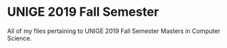 # UNIGE 2019 Fall Semester
All of my files pertaining to UNIGE 2019 Fall Semester Masters in Computer Science.
